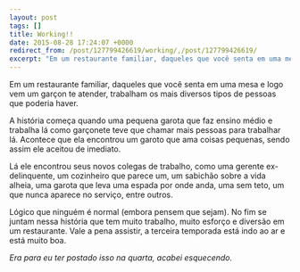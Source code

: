 ```yaml
---
layout: post
tags: []
title: Working!!
date: 2015-08-28 17:24:07 +0000
redirect_from: /post/127799426619/working/,/post/127799426619/
excerpt: "Em um restaurante familiar, daqueles que você senta em uma mesa e logo vem um garçon te atender, trabalham os mais diversos tipos de pessoas que poderia haver."
---
```


Em um restaurante familiar, daqueles que você senta em uma mesa e logo
vem um garçon te atender, trabalham os mais diversos tipos de pessoas
que poderia haver.

A história começa quando uma pequena garota que faz ensino médio e
trabalha lá como garçonete teve que chamar mais pessoas para trabalhar
lá. Acontece que ela encontrou um garoto que ama coisas pequenas, sendo
assim ele aceitou de imediato.

Lá ele encontrou seus novos colegas de trabalho, como uma gerente
ex-delinquente, um cozinheiro que parece um, um sabichão sobre a vida
alheia, uma garota que leva uma espada por onde anda, uma sem teto, um
que nunca aparece no serviço, entre outros.

Lógico que ninguém é normal (embora pensem que sejam). No fim se juntam
nessa história que tem muito trabalho, muito esforço e diversão em um
restaurante. Vale a pena assistir, a terceira temporada está indo ao ar
e está muito boa.

*Era para eu ter postado isso na quarta, acabei esquecendo.*


